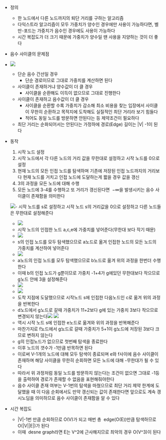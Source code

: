 - 정의
    - 한 노드에서 다른 노드까지의 퇴단 거리를 구하는 알고리즘
    - 다익스트라 알고리즘이 모두 가중치가 양수인 경우에만 사용이 가능하다면, 벨만-포드는 가중치가 음수인 경우에도 사용이 가능하다
    - 시간 복잡도가 더 크기 때문에 가중치가 양수일 땐 사용을 지양하는 것이 더 좋다
- 음수 사이클의 문제점
- ![](https://blog.kakaocdn.net/dn/djNAVL/btsvoYYdjux/WxSAzgMcw2ICjrF3N3p5d1/img.png)
    - 단순 음수 간선일 경우
        - 단순 경로이므로 그대로 가중치를 계산하면 된다
    - 사이클이 존재하거냐 양수값이 더 클 경우
        - 사이클을 순환해도 이득이 없으므로 그대로 진행한다
    - 사이클이 존재하고 음수값이 더 클 경우
        - 사이클을 순환할 수록 가중치가 감소해 최소 비용을 찾는 입장에서 사이클이 무한히 순환하고 목적지에 도착해도 실질적인 최단 거리라 보기 힘들다
        - 적어도 동일 노드를 방문하면 안된다는 등 제약조건이 필요하다
    - 최단 거리는 순화되어서는 안된다는 가정하에 경로(Edge) 길이는 |V| -1이 된다
- 동작
    
    1. 시작 노드 설정
    2. 시작 노드에서 각 다른 노드의 거리 값을 무한대로 설정하고 시작 노드를 0으로 설정
    3. 현재 노드의 모든 인접 노드를 탐색하며 기존에 저장된 인접 노드까지의 거리보다 현재 노드를 거치고 인접 노드에 도달하는게 짧을 경우 값을 갱신
    4. 3의 과정을 모든 노드에 대해 수행
    5. 모든 노드에 3-4를 수행하고 또 거리가 갱신된다면  −∞을 발생시키는 음수 사이클이 존재함을 의미한다
    
    ![](https://blog.kakaocdn.net/dn/bJJIOW/btsviTjNH9s/iwENPG1UCgSeU3CByG5x90/img.png)- 시작 노드를 s로 설정하고 시작 노드 s의 거리값을 0으로 설정하고 다른 노드들은 무한대로 설정해준다
    - ![](https://blog.kakaocdn.net/dn/LwkEP/btsvka6D2ei/3AG9h6f17XKXIRcE1u0hnk/img.png)
    - 시작 노드의 인접한 노드 a,c,e에 가중치를 넣어준다(무한대 보다 작기 때문)
    - ![](https://blog.kakaocdn.net/dn/xguTi/btsvjhkJuSg/yR4LqMDiPAxYWZmQ3zUue0/img.png)
    - s의 인접 노드를 모두 탐색했으므로 a노드로 옮겨 인접한 노드의 모든 노드의 가중치를 계산하여 넣어준다
    - ![](https://blog.kakaocdn.net/dn/xguTi/btsvjhkJuSg/yR4LqMDiPAxYWZmQ3zUue0/img.png)
    - a노드의 인접 노드를 모두 탐색했으므로 b노드로 옮겨 위의 과정을 한번더 수행한다
    - 이때 b의 인접 노드가 g뿐이므로 가중치 -1+4가 g에있던 무한대보다 작으므로 g노드 안에 3을 설정해준다
    - ![](https://blog.kakaocdn.net/dn/0uBnl/btsvkUbmBJZ/ubKQBWsKvpZWKkXGw1Av8k/img.png)
    - ![](https://blog.kakaocdn.net/dn/bOaBDa/btsvjhrtFfI/8KBux3FkvmWIQkOJDG50nk/img.png)
    - 도착 지점에 도달했으므로 시작노드 s에 인접한 다음노드인 c로 옮겨 위의 과정을 반복한다
    - d노드에서 g노드로 갈때 가중치가 11+2보다 g에 있는 가중치 3보다 작으므로 변경되지 않는다![](https://blog.kakaocdn.net/dn/bQTcJD/btsvoXZiTw7/9tS02kX33IA6NfNfCt3l2k/img.png) ![](https://blog.kakaocdn.net/dn/qxyrp/btsvkZDPfzf/ne7RkvlOzBkfoDQTpxjEPK/img.png)
    - 역시 시작 노드 s에 인접한 e노드로 옮겨와 위의 과정을 반복해준다
    - 마찬가지로 f노드에서 g노드로 갈때 가중치가 5+1이 g노드에 저장된 3보다 크므로 변하지 않는다
    - g의 인접노드가 없으므로 첫번째 탐색을 종료한다
    - 이후 노드의 갯수가 -1만큼 반목하면 된다
    - 이로써 V-1개의 노드에 대해 모두 탐색이 종료되며 e와 f사이에 음수 사이클이 존재하며 해당 사이클을 무한히 순회하면 모든 노드에 대해 -무한대가 될 수 있다
    - 따라서 위 과정처럼 동일 노드를 방문하지 않는다는 조건이 없으면 그대로 -1등을 출력하여 경로가 존재할 수 없음을 표현해줘야한다
    - 음수 사이클 존재 여부는 V-1번의 탐색을 마쳤으므로 최단 거리 제약 한계에 도달했을 때 이 다음 순회에서도 만약 갱신되는 값이 존재한다면 앞으로도 계속 갱시노딤을 의미하므로 음수 사이클이 존재함을 알 수 있다
    
- 시간 복잡도
    - |V|-1번 만큼 순회하므로 O(V)가 되고 매번 총  edge(O(E))만큼 탐색하므로 O(|V||E|)가 된다
    - 이때  desne graph라면 E는 V^2에 근사해지므로 최악의 경우 O(V^3)이 된다